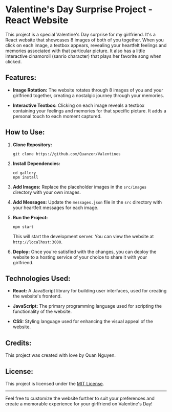 # Valentine's Day Surprise Project - React Website

This project is a special Valentine's Day surprise for my girlfriend. It's a React website that showcases 8 images of both of you together. When you click on each image, a textbox appears, revealing your heartfelt feelings and memories associated with that particular picture. It also has a little interactive cinamoroll (sanrio character) that plays her favorite song when clicked.

## Features:

- **Image Rotation:** The website rotates through 8 images of you and your girlfriend together, creating a nostalgic journey through your memories.
  
- **Interactive Textbox:** Clicking on each image reveals a textbox containing your feelings and memories for that specific picture. It adds a personal touch to each moment captured.

## How to Use:

1. **Clone Repository:**
   ```
   git clone https://github.com/Quanzer/Valentines
   ```

2. **Install Dependencies:**
   ```
   cd gallery
   npm install
   ```

3. **Add Images:**
   Replace the placeholder images in the `src/images` directory with your own images.

4. **Add Messages:**
   Update the `messages.json` file in the `src` directory with your heartfelt messages for each image.

5. **Run the Project:**
   ```
   npm start
   ```
   This will start the development server. You can view the website at `http://localhost:3000`.

6. **Deploy:**
   Once you're satisfied with the changes, you can deploy the website to a hosting service of your choice to share it with your girlfriend.

## Technologies Used:

- **React:** A JavaScript library for building user interfaces, used for creating the website's frontend.
  
- **JavaScript:** The primary programming language used for scripting the functionality of the website.

- **CSS:** Styling language used for enhancing the visual appeal of the website.

## Credits:

This project was created with love by Quan Nguyen.

## License:

This project is licensed under the [MIT License](LICENSE).

---

Feel free to customize the website further to suit your preferences and create a memorable experience for your girlfriend on Valentine's Day!

